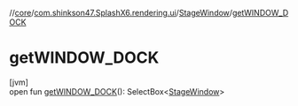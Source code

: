 //[core](../../../index.md)/[com.shinkson47.SplashX6.rendering.ui](../index.md)/[StageWindow](index.md)/[getWINDOW_DOCK](get-w-i-n-d-o-w_-d-o-c-k.md)

# getWINDOW_DOCK

[jvm]\
open fun [getWINDOW_DOCK](get-w-i-n-d-o-w_-d-o-c-k.md)(): SelectBox&lt;[StageWindow](index.md)&gt;
